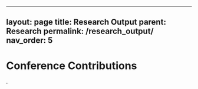 
---
layout: page
title: Research Output
parent: Research
permalink: /research_output/
nav_order: 5
---

# Conference Contributions
.



